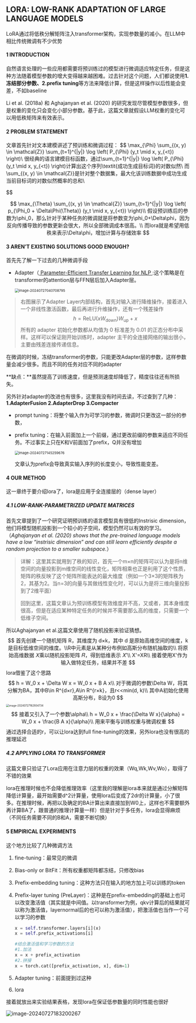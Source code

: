 ## LORA: LOW-RANK ADAPTATION OF LARGE LANGUAGE MODELS

LoRA通过将低秩分解矩阵注入transformer架构，实现参数量的减小。在LLM中相比传统微调有不少优势

#### 1 INTRODUCTION

自然语言处理的一些应用都需要将预训练过的模型进行微调适应特定任务，但是这种方法随着模型参数的增大变得越来越困难。过去针对这个问题，人们都说使用**1.冻结部分参数、2.prefix tuning**等方法来降低计算，但是这样操作以后性能会变差，不如baseline

Li et al. (2018a) 和 Aghajanyan et al. (2020) 的研究发现尽管模型参数很多，但是权重的变化只会变化小部分参数。基于此，这篇文章就假设LLM权重的变化可以用低秩矩阵来有效表示。

#### 2 PROBLEM STATEMENT

文章首先针对文本建模讲述了预训练和微调过程：
$$
\max_{\Phi} \sum_{(x, y) \in \mathcal{Z}} \sum_{t=1}^{|y|} \log \left( P_{\Phi} (y_t \mid x, y_{<t}) \right)\\
很经典的语言建模目标函数，通过\sum_{t=1}^{|y|} \log \left( P_{\Phi} (y_t \mid x, y_{<t}) \right)计算出这个序列\textit{成功生成目标词}的对数似然\\
而 \sum_{(x, y) \in \mathcal{Z}}是针对整个数据集，最大化该训练数据中成功生成当前目标词的对数似然概率的总和\\
$$

$$
\max_{\Theta} \sum_{(x, y) \in \mathcal{Z}} \sum_{t=1}^{|y|} \log \left( p_{\Phi_0 + \Delta\Phi(\Theta)} (y_t \mid x, y_{<t}) \right)\\
假设预训练后的参数为\phi_0，那么针对于某种任务的微调就是将参数变为\phi_0+\Delta\phi，因为反向传播导致的参数更新会很大，所以全部微调成本很高。\\
而lora就是希望用低秩来表示\Delta\phi，增加计算与存储效率
$$

#### 3 AREN’T EXISTING SOLUTIONS GOOD ENOUGH?

首先先了解一下过去的几种微调手段

- Adapter（[ Parameter-Efficient Transfer Learning for NLP ](https://arxiv.org/abs/1902.00751):这个策略是在transformer的attention层与FFN层后加入Adapter层。

  <img src="https://le-petit-prince.oss-cn-beijing.aliyuncs.com/img/202407271629160.png" alt="image-20240727040708795" style="zoom: 67%;" />

> 右图展示了Adapter Layer内部结构，首先对输入进行降维操作，接着进入一个非线性激活函数，最后再进行升维操作，还有一个残差操作
> $$
> h = \text{ReLU}(x W_{\text{down}}) W_{\text{up}} + x
> $$
> 所有的 adapter 初始化参数都从均值为 0 标准差为 0.01 的正态分布中采样。这样可以保证刚开始训练时，adapter 主干的全连接网络的输出很小，主要由残差连接传递信息。

在微调的时候，冻结transformer的参数，只能更改Adapter层的参数，这样参数量会减少很多。而且不同的任务对应不同的adapter

**缺点：**虽然提高了训练速度，但是预测速度却降低了，精度往往还有所损失。

另外针对adapter的改进也有很多，这里我没有时间去读，不过查到了几种：**1.AdapterFusion 2.AdapterDrop 3.Compacter**

- prompt tuning：将整个输入作为可学习的参数，微调时只更改这一部分的参数，

- prefix tuning：在输入前面加上一个前缀，通过更改前缀的参数来适应不同任务。不过事实上只在K和V前面加了prefix，Q并没有增加

  <img src="https://le-petit-prince.oss-cn-beijing.aliyuncs.com/img/202407271629176.png" alt="image-20240727145259676" style="zoom:67%;" />

  文章认为prefix会导致真实输入序列的长度变小，导致性能变差。

#### 4 OUR METHOD

这一章终于要介绍lora了，lora是应用于全连接层的（dense layer）

##### 4.1 LOW-RANK-PARAMETRIZED UPDATE MATRICES

首先文章提到了一个研究证明预训练的语言模型具有很低的Instrisic dimension，他们将模型随机投影到一个较小的子空间，模型仍然可以有效的学习。（*Aghajanyan et al. (2020) shows that the pre-trained language models have a low “instrisic dimension” and can still learn efficiently despite a random projection to a smaller subspace.*）

> 详解：这里其实就用到了秩的知识，首先一个m×n的矩阵可以认为是将n维空间的向量投影到m维空间的线性变化，矩阵相乘也正是利用了这个性质，矩阵的秩反映了这个矩阵所能表达的最大维度（例如一个3×3的矩阵秩为2，其基为2。当n=3的向量与其做线性变化时，可以认为是将三维向量投影到了2维平面）
>
> 回到这里，这篇文章认为预训练模型有效维度并不高，又或者，其本身维度很高，但是在适应某种特定任务的时候并不需要那么高的维度，只需要一个低维子空间。

所以Aghajanyan et al.这篇文章使用了随机投影来验证猜想。
$$
首先创建一个随机矩阵 R，其维度为 d×k，其中 d 是原始高维空间的维度，k 是目标低维空间的维度。\\R中元素是从某种分布例如高斯分布随机抽取的\\
将原始高维数据 𝑋乘以随机投影矩阵 𝑅，得到低维表示 𝑋′\\
X'=XR\\
接着使用X'作为输入做特定任务，结果并不差
$$
lora借鉴了这个思路
$$
h = W_0 x + \Delta W x = W_0 x + B A x\\
对于微调的参数\Delta W，将其分解为BA，其中B\in R^{d×r},A\in R^{r×k}，且r<<min(d, k)\\
其中A初始化使用高斯分布，B设为0
$$
<img src="https://le-petit-prince.oss-cn-beijing.aliyuncs.com/img/202407271629087.png" alt="image-20240727162934734" style="zoom:50%;" />
$$
接着又引入了一个参数\alpha\\
h = W_0 x + \frac{\Delta W x}{\alpha} = W_0 x + \frac{B A x}{\alpha}\\
用来平衡与训练权重与微调权重
$$
通过选择合适的r，可以让lora达到full fine-tuning的效果，另外lora也没有很高的推理延迟

##### 4.2 APPLYING LORA TO TRANSFORMER

这篇文章只验证了Lora应用在注意力层的权重的效果（Wq,Wk,Wv,Wo），取得了不错的效果

lora在推理时候也不会降低推理效率（这里我的理解是lora本来就是通过分解矩阵降低计算量，最开始需要d^2计算量，使用lora后变成了2dr的计算量，小了很多。在推理时候，再把以及确定的BA计算出来直接加到W0上，这样也不需要额外再计算BA了，跟普通的推理计算量一样）但是针对于多任务，lora会显得麻烦（不同任务需要不同的B和A，需要不断切换）

#### 5 EMPIRICAL EXPERIMENTS

这个地方比较了几种微调方法

1. fine-tuning：最常见的微调

2. Bias-only or BitFit：所有权重都矩阵都冻结，只修改bias

3. Prefix-embedding tuning：这种方法只在输入的地方加上可以训练的token

4. Prefix-layer tuning (PreLayer)：这种是在prefix-embedding的基础上也可以改变激活值（其实就是中间值。以transformer为例，qkv计算后的结果就可以称为激活值，layernormal后的也可以称为激活值），把激活值也当作一个可以学习的参数

   ```python
   x = self.transformer.layers[i](x)
   x = self.prefix_activations[i]  
   
   #结合激活值和学习参数的方法
   #1.加法
   x = x + prefix_activation
   #2.拼接
   x = torch.cat([prefix_activation, x], dim=1)
   ```

5. Adapter tuning：前面提到过这种

6. lora

接着就放出来实验结果表格，发现lora在保证低参数量的同时性能也很好

![image-20240727183200267](https://le-petit-prince.oss-cn-beijing.aliyuncs.com/img/202407271832192.png)





